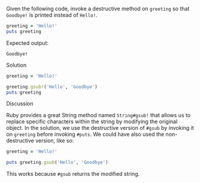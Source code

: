 Given the following code, invoke a destructive method on `greeting` so that `Goodbye!` is printed instead of `Hello!`.

```ruby
greeting = 'Hello!'
puts greeting
```

Expected output:

```
Goodbye!
```

Solution

```ruby
greeting = 'Hello!'

greeting.gsub!('Hello', 'Goodbye')
puts greeting
```

Discussion

Ruby provides a great String method named `String#gsub!` that allows us to replace specific characters within the string by modifying the original object. In the solution, we use the destructive version of `#gsub` by invoking it on `greeting` before invoking `#puts`. We could have also used the non-destructive version, like so:

```ruby
greeting = 'Hello!'

puts greeting.gsub('Hello', 'Goodbye')
```

This works because `#gsub` returns the modified string.
